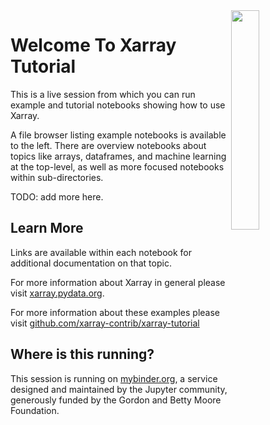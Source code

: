 
<img src="http://xarray.pydata.org/en/stable/_static/dataset-diagram-logo.png" width="30%" align="right">

Welcome To Xarray Tutorial
==========================

This is a live session from which you can run example and tutorial notebooks showing how to use Xarray.

A file browser listing example notebooks is available to the left. There are overview notebooks about topics like arrays, dataframes, and machine learning at the top-level, as well as more focused notebooks within sub-directories.

TODO: add more here.

Learn More
----------

Links are available within each notebook for additional documentation on that topic.

For more information about Xarray in general please visit [xarray.pydata.org](https://xarray.pydata.org).

For more information about these examples please visit [github.com/xarray-contrib/xarray-tutorial](https://github.com/xarray-contrib/xarray-tutorial)

Where is this running?
----------------------

This session is running on [mybinder.org](https://mybinder.org), a service designed and maintained by the Jupyter community, generously funded by the Gordon and Betty Moore Foundation.
